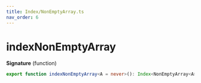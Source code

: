 ```yaml
---
title: Index/NonEmptyArray.ts
nav_order: 6
---
```


# indexNonEmptyArray

**Signature** (function)

```ts
export function indexNonEmptyArray<A = never>(): Index<NonEmptyArray<A>, number, A>
```
